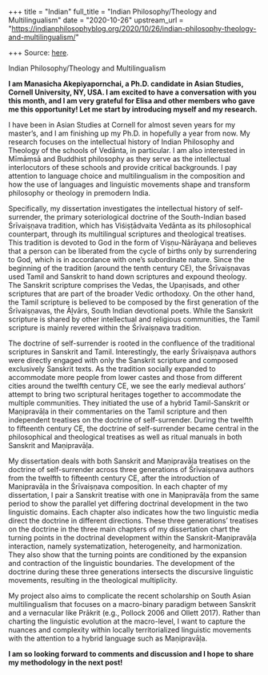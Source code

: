 +++
title = "Indian"
full_title = "Indian Philosophy/Theology and Multilingualism"
date = "2020-10-26"
upstream_url = "https://indianphilosophyblog.org/2020/10/26/indian-philosophy-theology-and-multilingualism/"

+++
Source: [here](https://indianphilosophyblog.org/2020/10/26/indian-philosophy-theology-and-multilingualism/).

Indian Philosophy/Theology and Multilingualism

**I am Manasicha Akepiyapornchai, a Ph.D. candidate in Asian Studies,
Cornell University, NY, USA. I am excited to have a conversation with
you this month, and I am very grateful for Elisa and other members who
gave me this opportunity! Let me start by introducing myself and my
research.**

I have been in Asian Studies at Cornell for almost seven years
for my master’s, and I am finishing up my Ph.D. in hopefully a year from
now. My research focuses on the intellectual history of Indian
Philosophy and Theology of the schools of Vedānta, in particular. I am
also interested in Mīmāṃsā and Buddhist philosophy as they serve as the
intellectual interlocutors of these schools and provide critical
backgrounds. I pay attention to language choice and multilingualism in
the composition and how the use of languages and linguistic movements
shape and transform philosophy or theology in premodern India.

Specifically, my dissertation investigates the intellectual
history of self-surrender, the primary soteriological doctrine of the
South-Indian based Śrīvaiṣṇava tradition, which has Viśiṣṭādvaita
Vedānta as its philosophical counterpart, through its multilingual
scriptures and theological treatises. This tradition is devoted to God
in the form of Viṣṇu-Nārāyaṇa and believes that a person can be
liberated from the cycle of births only by surrendering to God, which is
in accordance with one’s subordinate nature. Since the beginning of the
tradition (around the tenth century CE), the Śrīvaiṣṇavas used Tamil and
Sanskrit to hand down scriptures and expound theology. The Sanskrit
scripture comprises the Vedas, the Upaṇisads, and other scriptures that
are part of the broader Vedic orthodoxy. On the other hand, the Tamil
scripture is believed to be composed by the first generation of the
Śrīvaiṣṇavas, the Āḻvārs, South Indian devotional poets. While the
Sanskrit scripture is shared by other intellectual and religious
communities, the Tamil scripture is mainly revered within the
Śrīvaiṣṇava tradition.

The doctrine of self-surrender is rooted in the confluence of
the traditional scriptures in Sanskrit and Tamil. Interestingly, the
early Śrīvaiṣṇava authors were directly engaged with only the Sanskrit
scripture and composed exclusively Sanskrit texts. As the tradition
socially expanded to accommodate more people from lower castes and those
from different cities around the twelfth century CE, we see the early
medieval authors’ attempt to bring two scriptural heritages together to
accommodate the multiple communities. They initiated the use of a hybrid
Tamil-Sanskrit or Maṇipravāḷa in their commentaries on the Tamil
scripture and then independent treatises on the doctrine of
self-surrender. During the twelfth to fifteenth century CE, the doctrine
of self-surrender became central in the philosophical and theological
treatises as well as ritual manuals in both Sanskrit and Maṇipravāḷa.

My dissertation deals with both Sanskrit and Maṇipravāḷa
treatises on the doctrine of self-surrender across three generations of
Śrīvaiṣṇava authors from the twelfth to fifteenth century CE, after the
introduction of Maṇipravāḷa in the Śrīvaiṣṇava composition. In each
chapter of my dissertation, I pair a Sanskrit treatise with one in
Maṇipravāḷa from the same period to show the parallel yet differing
doctrinal development in the two linguistic domains. Each chapter also
indicates how the two linguistic media direct the doctrine in different
directions. These three generations’ treatises on the doctrine in the
three main chapters of my dissertation chart the turning points in the
doctrinal development within the Sanskrit-Maṇipravāḷa interaction,
namely systematization, heterogeneity, and harmonization. They also show
that the turning points are conditioned by the expansion and contraction
of the linguistic boundaries. The development of the doctrine during
these three generations intersects the discursive linguistic movements,
resulting in the theological multiplicity.

My project also aims to complicate the recent scholarship on South Asian
multilingualism that focuses on a macro-binary paradigm between Sanskrit
and a vernacular like Prākrit (e.g., Pollock 2006 and Ollett 2017).
Rather than charting the linguistic evolution at the macro-level, I want
to capture the nuances and complexity within locally territorialized
linguistic movements with the attention to a hybrid language such as
Maṇipravāḷa.

**I am so looking forward to comments and discussion and I hope to share
my methodology in the next post!**
